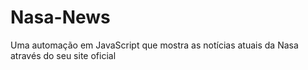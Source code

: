 # Nasa-News
Uma automação em JavaScript que mostra as notícias atuais da Nasa através do seu site oficial
